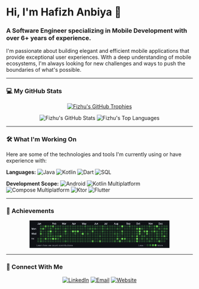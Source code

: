 # Hi, I'm Hafizh Anbiya 👋

### A Software Engineer specializing in Mobile Development with over **6+ years** of experience.

I'm passionate about building elegant and efficient mobile applications that provide exceptional user experiences. With a deep understanding of mobile ecosystems, I'm always looking for new challenges and ways to push the boundaries of what's possible.

---

### 💻 My GitHub Stats

<p align="center">
    <a href="https://github.com/Fizhu"><img src="https://github-profile-trophy.vercel.app/?username=Fizhu&row=1&margin-w=15&margin-h=15" alt="Fizhu's GitHub Trophies" /></a>
</p>

<p align="center">
    <img src="https://github-readme-stats.vercel.app/api?username=Fizhu&show_icons=true&count_private=true&line_height=40&theme=dark" alt="Fizhu's GitHub Stats" />
    <img src="https://github-readme-stats.vercel.app/api/top-langs/?username=Fizhu&hide=html&theme=dark" alt="Fizhu's Top Languages" />
</p>

---

### 🛠️ What I'm Working On

Here are some of the technologies and tools I'm currently using or have experience with:

**Languages:**
![Java](https://img.shields.io/badge/-Java-grey?style=for-the-badge&logo=java)
![Kotlin](https://img.shields.io/badge/-Kotlin-grey?style=for-the-badge&logo=kotlin)
![Dart](https://img.shields.io/badge/-Dart-grey?style=for-the-badge&logo=dart&logoColor=0175C2)
![SQL](https://img.shields.io/badge/-SQL-grey?style=for-the-badge&logo=microsoft-sql-server&logoColor=4479A1)

**Development Scope:**
![Android](https://img.shields.io/badge/-Android-grey?style=for-the-badge&logo=android&logoColor=3DDC84)
![Kotlin Multiplatform](https://img.shields.io/badge/-Kotlin%20Multiplatform-grey?style=for-the-badge&logo=kotlin&logoColor=7F52FF)
![Compose Multiplatform](https://img.shields.io/badge/-Compose%20Multiplatform-grey?style=for-the-badge&logo=compose&logoColor=4285F4)
![Ktor](https://img.shields.io/badge/-Ktor-grey?style=for-the-badge&logo=ktor&logoColor=02B5E2)
![Flutter](https://img.shields.io/badge/-Flutter-grey?style=for-the-badge&logo=flutter&logoColor=02569B)

---

### 🎉 Achievements

<p align="center">
    <img width="75%" alt="2021 Completion" src="https://github.com/Fizhu/Fizhu/blob/master/completion_2021.png?raw=true">
</p>

---

### 💬 Connect With Me

<p align="center">
    <a href="https://www.linkedin.com/in/hafizhanbiya"><img src="https://img.shields.io/badge/-LinkedIn-grey?style=for-the-badge&logo=linkedin&logoColor=0A66C2" alt="LinkedIn" /></a>
    <a href="mailto:hafizhanbiya.dev@gmail.com"><img src="https://img.shields.io/badge/-Email-grey?style=for-the-badge&logo=gmail&logoColor=D14836" alt="Email" /></a>
    <a href="https://fiz.soapmate.id"><img src="https://img.shields.io/badge/-Website-grey?style=for-the-badge&logo=google-chrome&logoColor=4285F4" alt="Website" /></a>
</p>
